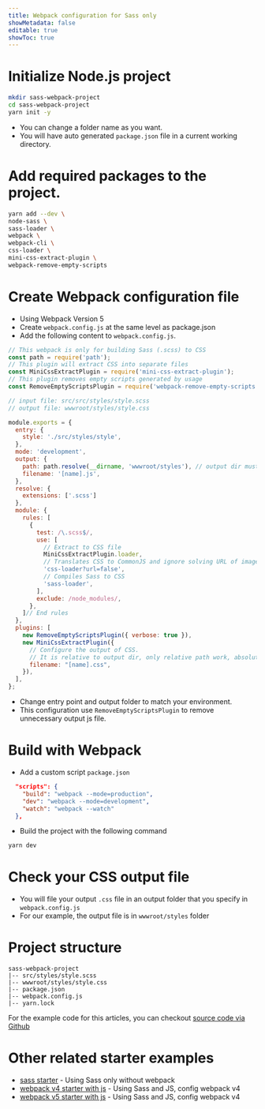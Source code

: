 ```yaml
---
title: Webpack configuration for Sass only
showMetadata: false
editable: true
showToc: true
---
```


# Initialize Node.js project
```sh
mkdir sass-webpack-project
cd sass-webpack-project
yarn init -y
```
- You can change a folder name as you want.
- You will have auto generated `package.json` file in a current working directory.

# Add required packages to the project.
```sh
yarn add --dev \
node-sass \
sass-loader \
webpack \
webpack-cli \
css-loader \
mini-css-extract-plugin \
webpack-remove-empty-scripts
```

# Create Webpack configuration file
- Using Webpack Version 5
- Create `webpack.config.js` at the same level as package.json
- Add the following content to `webpack.config.js`.
```js
// This webpack is only for building Sass (.scss) to CSS
const path = require('path');
// This plugin will extract CSS into separate files
const MiniCssExtractPlugin = require('mini-css-extract-plugin');
// This plugin removes empty scripts generated by usage
const RemoveEmptyScriptsPlugin = require('webpack-remove-empty-scripts');

// input file: src/src/styles/style.scss
// output file: wwwroot/styles/style.css

module.exports = {
  entry: {
    style: './src/styles/style',
  },
  mode: 'development',
  output: {
    path: path.resolve(__dirname, 'wwwroot/styles'), // output dir must be absolute path
    filename: '[name].js',
  },
  resolve: {
    extensions: ['.scss']
  },
  module: {
    rules: [
      {
        test: /\.scss$/,
        use: [
          // Extract to CSS file
          MiniCssExtractPlugin.loader,
          // Translates CSS to CommonJS and ignore solving URL of images
          'css-loader?url=false',
          // Compiles Sass to CSS
          'sass-loader',
        ],
        exclude: /node_modules/,
      },
    ]// End rules
  },
  plugins: [
    new RemoveEmptyScriptsPlugin({ verbose: true }),
    new MiniCssExtractPlugin({
      // Configure the output of CSS.
      // It is relative to output dir, only relative path work, absolute path does not work.
      filename: "[name].css",
    }),
  ],
};

```
- Change entry point and output folder to match your environment.
- This configuration use `RemoveEmptyScriptsPlugin` to remove unnecessary output js file.

# Build with Webpack
- Add a custom script `package.json`
```json
  "scripts": {
    "build": "webpack --mode=production",
    "dev": "webpack --mode=development",
    "watch": "webpack --watch"
  },
```

- Build the project with the following command
```sh
yarn dev
```

# Check your CSS output file
- You will file your output `.css` file in an output folder that you specify in `webpack.config.js`
- For our example, the output file is in `wwwroot/styles` folder

# Project structure
```
sass-webpack-project
|-- src/styles/style.scss
|-- wwwroot/styles/style.css
|-- package.json
|-- webpack.config.js
|-- yarn.lock
```

For the example code for this articles, you can checkout [source code via Github](https://github.com/mildronize/web-starter-collection/tree/master/webpack5-sass-only-starter)

# Other related starter examples
- [sass starter](https://github.com/mildronize/web-starter-collection/tree/master/sass-starter) -  Using Sass only without webpack
- [webpack v4 starter with js](https://github.com/mildronize/web-starter-collection/tree/master/sass-starter) -  Using Sass and JS, config webpack v4
- [webpack v5 starter with js](https://github.com/mildronize/web-starter-collection/tree/master/webpack5-starter) - Using Sass and JS, config webpack v4
